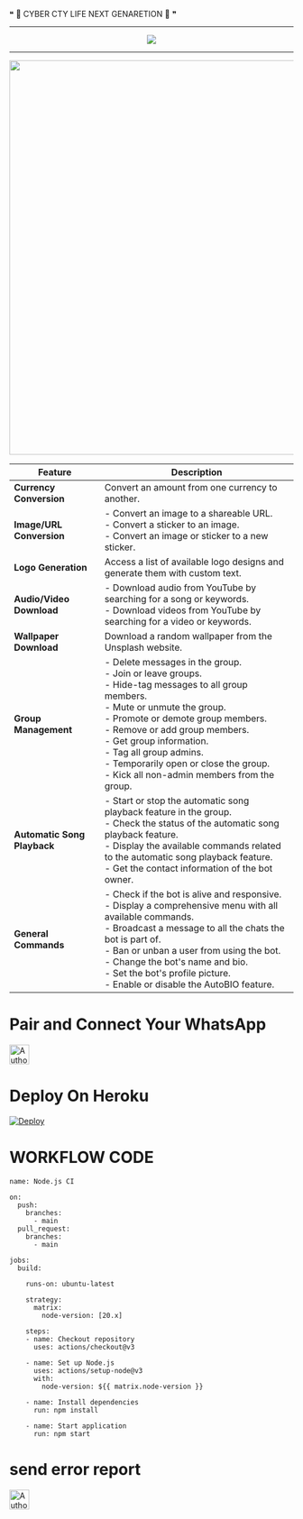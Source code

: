 ❝ 📍 CYBER CTY LIFE NEXT GENARETION 📍 ❞
***
</p> <p align="center">
<a href="https://git.io/typing-svg"><img src="https://readme-typing-svg.demolab.com?font=Fira+Code&size=50&pause=1000&color=E0F715&background=000000&center=true&vCenter=true&random=true&width=435&height=100&lines=%F0%9D%95%84%F0%9D%94%BC%F0%9D%95%8B%E2%84%8D%F0%9D%95%8C-%F0%9D%95%84%F0%9D%94%BB+%F0%9D%95%A71" /></a>

***

  <p align="center">
<a href="https://github.com/Darksenu/METHU-MD.git">
    <img src="https://i.ibb.co/SXvNd406/Picsart-25-02-28-13-46-38-821.jpg'/"  width="700px">
</a>




| Feature | Description |
| --- | --- |
| **Currency Conversion** | Convert an amount from one currency to another. |
| **Image/URL Conversion** | - Convert an image to a shareable URL.<br>- Convert a sticker to an image.<br>- Convert an image or sticker to a new sticker. |
| **Logo Generation** | Access a list of available logo designs and generate them with custom text. |
| **Audio/Video Download** | - Download audio from YouTube by searching for a song or keywords.<br>- Download videos from YouTube by searching for a video or keywords. |
| **Wallpaper Download** | Download a random wallpaper from the Unsplash website. |
| **Group Management** | - Delete messages in the group.<br>- Join or leave groups.<br>- Hide-tag messages to all group members.<br>- Mute or unmute the group.<br>- Promote or demote group members.<br>- Remove or add group members.<br>- Get group information.<br>- Tag all group admins.<br>- Temporarily open or close the group.<br>- Kick all non-admin members from the group. |
| **Automatic Song Playback** | - Start or stop the automatic song playback feature in the group.<br>- Check the status of the automatic song playback feature.<br>- Display the available commands related to the automatic song playback feature.<br>- Get the contact information of the bot owner. |
| **General Commands** | - Check if the bot is alive and responsive.<br>- Display a comprehensive menu with all available commands.<br>- Broadcast a message to all the chats the bot is part of.<br>- Ban or unban a user from using the bot.<br>- Change the bot's name and bio.<br>- Set the bot's profile picture.<br>- Enable or disable the AutoBIO feature. |






# Pair and Connect Your WhatsApp


<a href="https://prabath-md-pair-web-v2-slk.koyeb.app/pair"><img height= "35" title="Author" src="https://img.shields.io/badge/GET SESSION ID:-blue?style=for-the-badge&logo=render"></a>


# Deploy On Heroku 

[![Deploy](https://www.herokucdn.com/deploy/button.svg)](https://dashboard.heroku.com/new-app?template=https://github.com/itsme-didulabot/Didula-MD-V2)

# WORKFLOW CODE

```
name: Node.js CI

on:
  push:
    branches:
      - main
  pull_request:
    branches:
      - main

jobs:
  build:

    runs-on: ubuntu-latest

    strategy:
      matrix:
        node-version: [20.x]

    steps:
    - name: Checkout repository
      uses: actions/checkout@v3

    - name: Set up Node.js
      uses: actions/setup-node@v3
      with:
        node-version: ${{ matrix.node-version }}

    - name: Install dependencies
      run: npm install

    - name: Start application
      run: npm start
```
 # send error report 


<a href="https://wa.me/+94771820962?text=𝐃𝐢𝐝𝐮𝐥𝐚+𝐌𝐃+𝐕𝟐"><img height= "35" title="Author" src="https://img.shields.io/badge/Send Error Report:-white?style=for-the-badge&logo=whatsapp"></a>
